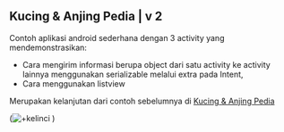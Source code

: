 ## Kucing & Anjing Pedia | v 2

Contoh aplikasi android sederhana dengan 3 activity yang mendemonstrasikan:
* Cara mengirim informasi berupa object dari satu activity ke activity lainnya menggunakan serializable melalui extra pada Intent,
* Cara menggunakan listview

Merupakan kelanjutan dari contoh sebelumnya di [Kucing & Anjing Pedia](https://github.com/ewinsutriandi/kucing-anjing-pedia-intentextra)

(![+kelinci](https://user-images.githubusercontent.com/94104064/145139605-ba9c888e-c2bd-4abc-b7f4-abcfc4e52379.gif)
)



